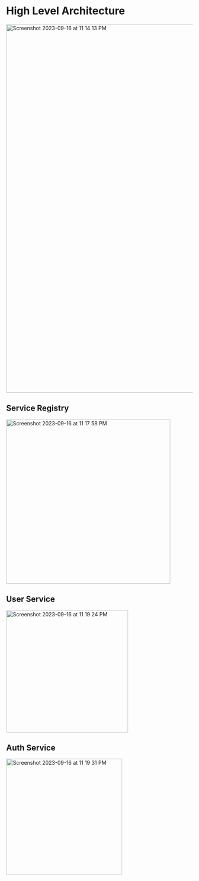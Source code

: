 # High Level Architecture

<img width="994" alt="Screenshot 2023-09-16 at 11 14 13 PM" src="https://github.com/aimanyusra/roadwarriors/assets/27656498/82f56cba-893c-4f1f-ba54-f65f90df2d8d">

## Service Registry

<img width="443" alt="Screenshot 2023-09-16 at 11 17 58 PM" src="https://github.com/aimanyusra/roadwarriors/assets/27656498/07d826a1-ae64-4dd5-a80f-ab1ecffe09d8">

## User Service

<img width="329" alt="Screenshot 2023-09-16 at 11 19 24 PM" src="https://github.com/aimanyusra/roadwarriors/assets/27656498/19f174b4-d8d5-4c7e-8d76-645173580705">

## Auth Service

<img width="313" alt="Screenshot 2023-09-16 at 11 19 31 PM" src="https://github.com/aimanyusra/roadwarriors/assets/27656498/f436d488-aca4-4bbf-a4a2-739ba9214170">

